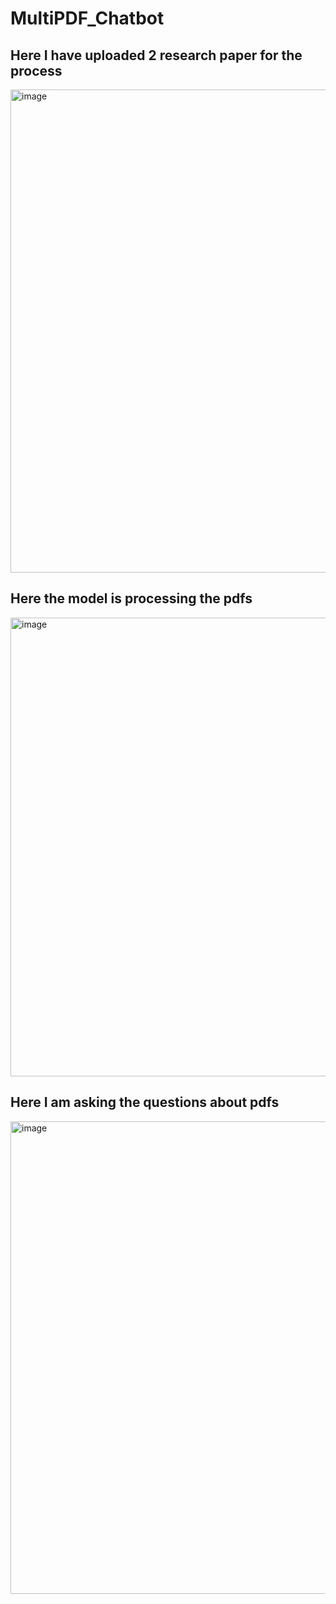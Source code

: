 # MultiPDF_Chatbot
## Here I have uploaded 2 research paper for the process
<img width="1908" height="773" alt="image" src="https://github.com/user-attachments/assets/e1c98e73-4eee-4644-a7f8-4b51d748290d" />

## Here the model is processing the pdfs
<img width="1904" height="734" alt="image" src="https://github.com/user-attachments/assets/74a06134-dd51-4561-82f9-5fe2029b3b47" />

## Here I am asking the questions about pdfs
<img width="1914" height="756" alt="image" src="https://github.com/user-attachments/assets/c9eabd12-910f-4113-8618-98031670d94c" />


